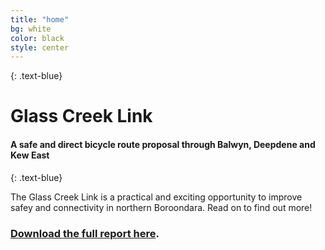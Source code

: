 ```yaml
---
title: "home"
bg: white
color: black
style: center
---
```


{: .text-blue}

<span class="fa-stack subtlecircle" style="font-size:100px; background:rgba(255,166,0,0.1)">
  <i class="fa fa-circle fa-stack-2x text-white"></i>
  <i class="fa fa-bicycle fa-stack-1x text-orange"></i>
</span>

# Glass Creek Link

#### A safe and direct bicycle route proposal through Balwyn, Deepdene and Kew East
{: .text-blue}


The Glass Creek Link is a practical and exciting opportunity to improve safey and connectivity in northern Boroondara. Read on to find out more!

### [Download the full report here](/content/Glass-Creek-Link-Route-Plan-Full-Report.pdf).
